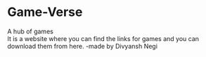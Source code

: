# Game-Verse
A hub of games
<br>
It is a website where you can find the links for games and you can download them from here.
                 -made by Divyansh Negi
